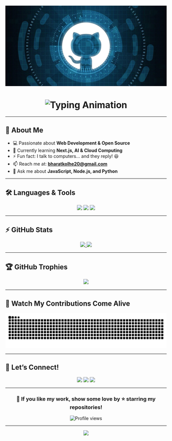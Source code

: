 ![logo](GitHubBlue.jpg)

<h1 align="center">
  <img src="https://readme-typing-svg.herokuapp.com?font=Fira+Code&size=32&duration=3000&pause=800&color=F75C7E&center=true&vCenter=true&width=650&lines=Hi+There!+I'm+Bharat+Kolhe" alt="Typing Animation" />
</h1>


---

## 🚀 About Me
- 💻 Passionate about **Web Development & Open Source**
- 🌱 Currently learning **Next.js, AI & Cloud Computing**
- ⚡ Fun fact: I talk to computers… and they reply! 😆
- 📫 Reach me at: **bharatkolhe20@gmail.com**
- 💬 Ask me about **JavaScript, Node.js, and Python**

---

## 🛠️ Languages & Tools
<div align="center">
    <img src="https://skillicons.dev/icons?i=html,css,github,vscode" />
    <img src="https://skillicons.dev/icons?i=nodejs,javascript,mongodb,python" />
    <img src="https://skillicons.dev/icons?i=java,aws,arduino,cpp,ubuntu" />
</div>

---

## ⚡ GitHub Stats
<p align="center">
<a href="https://github.com/Iambharatkolhe">
    <img src="https://github-readme-stats.vercel.app/api?username=Iambharatkolhe&show_icons=true&theme=radical&count_private=true&hide_border=true&border_radius=20" height="180" />
</a>
<a href="https://github.com/Iambharatkolhe">
    <img src="https://github-readme-streak-stats.herokuapp.com/?user=Iambharatkolhe&theme=radical&hide_border=true&border_radius=20" height="180" />
</a>
</p>

---

## 🏆 GitHub Trophies
<p align="center">
  <img src="https://github-profile-trophy.vercel.app/?username=Iambharatkolhe&theme=radical&no-frame=true&no-bg=true&margin-w=15" />
</p>

---

## 🐍 Watch My Contributions Come Alive
<p align="center">
    <img src="https://raw.githubusercontent.com/shricastic/shricastic/output/github-contribution-grid-snake.svg" />
</p>

---

## 🌟 Let’s Connect!
<p align="center">
  <a href="https://www.linkedin.com/in/bharat-kolhe-4b1964288/"><img src="https://img.shields.io/badge/-LinkedIn-blue?logo=linkedin&style=for-the-badge"></a>
  <a href="mailto:bharatkolhe20@gmail.com"><img src="https://img.shields.io/badge/-Gmail-red?logo=gmail&style=for-the-badge"></a>
  <a href="https://github.com/Iambharatkolhe"><img src="https://img.shields.io/badge/-GitHub-black?logo=github&style=for-the-badge"></a>
</p>

---

<div align="center">
  <h3>💖 If you like my work, show some love by ⭐ starring my repositories!</h3>
  <img src="https://komarev.com/ghpvc/?username=Iambharatkolhe&style=for-the-badge&color=orange" alt="Profile views"/>
</div>

---

<p align="center">
    <img src="https://capsule-render.vercel.app/api?type=waving&color=gradient&height=100&section=footer"/>
</p>
